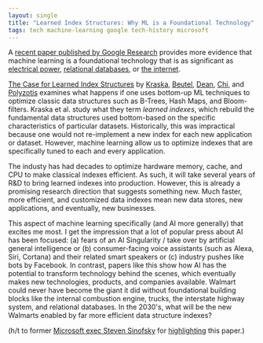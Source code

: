 ```yaml
---
layout: single
title: "Learned Index Structures: Why ML is a Foundational Technology"
tags: tech machine-learning google tech-history microsoft
---
```


A [recent paper published by Google Research](https://www.arxiv-vanity.com/papers/1712.01208v1/) provides more evidence that machine learning is a foundational technology that is as significant as [electrical power](http://www.slate.com/articles/arts/the_undercover_economist/2007/06/the_shock_of_the_new.html), [relational databases](/blog/2017/relational-database-systems-and-ai/), or [the internet](https://stratechery.com/2017/defining-aggregators/).

[The Case for Learned Index Structures](https://www.arxiv-vanity.com/papers/1712.01208v1/) by [Kraska](https://cs.brown.edu/~kraskat/), [Beutel](http://alexbeutel.com), [Dean](https://research.google.com/pubs/jeff.html), [Chi](https://research.google.com/pubs/EdChi.html), and [Polyzotis](https://research.google.com/pubs/NeoklisPolyzotis.html) examines what happens if one uses bottom-up ML techniques to optimize classic data structures such as B-Trees, Hash Maps, and Bloom-filters. Kraska et al. study what they term *learned indexes*, which rebuild the fundamental data structures used bottom-based on the specific characteristics of particular datasets. Historically, this was impractical because one would not re-implement a new index for each new application or dataset. However, machine learning allow us to optimize indexes that are specifically tuned to each and every application. 

The industy has had decades to optimize hardware memory, cache, and CPU to make classical indexes efficient. As such, it will take several years of R&D to bring learned indexes into production. However, this is already a promising research direction that suggests something new. Much faster, more efficient, and customized data indexes mean new data stores, new applications, and eventually, new businesses.

This aspect of machine learning specifically (and AI more generally) that excites me most. I get the impression that a lot of popular press about AI has been focused: (a) fears of an AI Singularity / take over by artificial general intelligence or (b) consumer-facing voice assistants (such as Alexa, Siri, Cortana) and their related smart speakers or (c) industry pushes like bots by Facebook. In contrast, papers like this show how AI has the potential to transform technology behind the scenes, which eventually makes new technologies, products, and companies available. Walmart could never have become the giant it did without foundational building blocks like the internal combustion engine, trucks, the interstate highway system, and relational databases. In the 2030's, what will be the new Walmarts enabled by far more efficient data structure indexes?

(h/t to former [Microsoft exec Steven Sinofsky](https://en.wikipedia.org/wiki/Steven_Sinofsky) for [highlighting](https://twitter.com/stevesi/status/940120951940825088) this paper.)